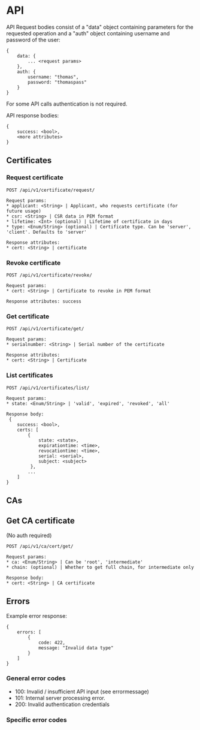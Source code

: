 # API

API Request bodies consist of a "data" object containing parameters for the requested operation and a "auth" object containing username and password of the user:

    {
        data: {
            ... <request params>
        },
        auth: {
            username: "thomas",
            password: "thomaspass"
        }
    }

For some API calls authentication is not required.

API response bodies:

    {
        success: <bool>,
        <more attributes>
    }

## Certificates

### Request certificate

    POST /api/v1/certificate/request/

    Request params:
    * applicant: <String> | Applicant, who requests certificate (for future usage)
    * csr: <String> | CSR data in PEM format
    * lifetime: <Int> (optional) | Lifetime of certificate in days
    * type: <Enum/String> (optional) | Certificate type. Can be 'server', 'client'. Defaults to 'server'

    Response attributes:
    * cert: <String> | certificate


### Revoke certificate

    POST /api/v1/certificate/revoke/

    Request params:
    * cert: <String> | Certificate to revoke in PEM format

    Response attributes: success


### Get certificate

    POST /api/v1/certificate/get/

    Request params:
    * serialnumber: <String> | Serial number of the certificate

    Response attributes:
    * cert: <String> | Certificate



### List certificates  

    POST /api/v1/certificates/list/

    Request params:
    * state: <Enum/String> | 'valid', 'expired', 'revoked', 'all'

    Response body:     
     {   
        success: <bool>,
        certs: [
            {
                state: <state>,
                expirationtime: <time>,
                revocationtime: <time>,
                serial: <serial>,
                subject: <subject>
             },
            ...
        ]
    }


## CAs

## Get CA certificate

(No auth required)

    POST /api/v1/ca/cert/get/

    Request params:
    * ca: <Enum/String> | Can be 'root', 'intermediate'
    * chain: (optional) | Whether to get full chain, for intermediate only

    Response body:
    * cert: <String> | CA certificate


## Errors

Example error response:

    {
        errors: [
            {
                code: 422,
                message: "Invalid data type"
            }
        ]
    }


### General error codes

* 100: Invalid / insufficient API input (see errormessage)
* 101: Internal server processing error.
* 200: Invalid authentication credentials

### Specific error codes
